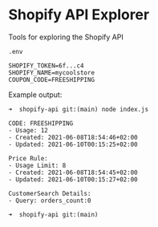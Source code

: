 # Shopify API Explorer

Tools for exploring the Shopify API 

`.env`
```
SHOPIFY_TOKEN=6f...c4
SHOPIFY_NAME=mycoolstore
COUPON_CODE=FREESHIPPING
```

Example output:
```
➜  shopify-api git:(main) node index.js 

CODE: FREESHIPPING
- Usage: 12
- Created: 2021-06-08T18:54:46+02:00
- Updated: 2021-06-10T00:15:25+02:00

Price Rule:
- Usage Limit: 8
- Created: 2021-06-08T18:54:45+02:00
- Updated: 2021-06-10T00:15:27+02:00

CustomerSearch Details:
- Query: orders_count:0

➜  shopify-api git:(main) 
```